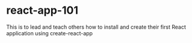 # react-app-101
This is to lead and teach others how to install and create their first React application using create-react-app
